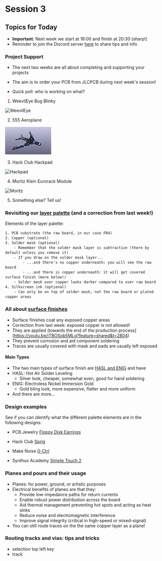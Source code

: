 # Session 3

## Topics for Today

- __Important__: Next week we start at 18:00 and finish at 20:30 (sharp!)
- Reminder to join the Discord server [here](https://discord.gg/tkvjkEwR) to share tips and info

### Project Support

- The next two weeks are all about completing and supporting your projects
- The aim is to order your PCB from JLCPCB during next week's session!

- Quick poll: who is working on what?

1. WeevilEye Bug Blinky
	
<img src="https://i5.walmartimages.com/seo/SparkFun-WeevilEye-Beginner-Soldering-Kit_acb6ebd9-f8cb-48f3-9e41-d059137d220a.5e5ec7d989a093506eeb3e1f1036af60.jpeg" alt="WeevilEye" style="width:30%;">

2. 555 Aeroplane

<img src="https://raw.githubusercontent.com/ANG13T/555-plane-pcb/main/assets/preview.PNG" alt="555Plane" style="width:30%;">

3. Hack Club Hackpad

<img src="https://hackpad.hackclub.com/orpheuspadpic.png" alt="Hackpad" style="width:30%;">

4. Moritz Klein Eurorack Module

<img src="https://schneidersladen.de/thumbnail/a8/07/da/1758256319/240631_mki_x_esedu_erica_synths_edu_diy_bbd_2406311_800x800.webp" alt="Moritz" style="width:30%;">

5. Something else? Tell us!

### Revisiting our [layer palette](https://morepcb.com/wp-content/uploads/2023/07/PCB-Surface-Finishing-Structure-1.png) (and a correction from last week!)

Elements of the layer palette:

	1. PCB substrate (the raw board, in our case FR4)
	2. Copper (optional)
	3. Solder mask (optional)
		- Remember that the solder mask layer is subtractive (there by default unless you remove it)
		- If you draw on the solder mask layer...
			- ...and there's no copper underneath: you will see the raw board
			- ...and there is copper underneath: it will get covered surface finish (more below!)
		- Solder mask over copper looks darker compared to over raw board
	4. Silkscreen ink (optional)
		- Can only be on top of solder mask, not the raw board or plated copper areas

### All about [surface finishes](https://morepcb.com/pcb-surface-finishes/)

- Surface finishes coat any exposed copper areas
- Correction from last week: exposed copper is not allowed!
- They are applied (towards the end of the production process](https://youtu.be/jTBOSob5MLg?feature=shared&t=2804)
- They prevent corrosion and aid component soldering
- Traces are usually covered with mask and pads are usually left exposed

#### Main Types
- The two main types of surface finish are [HASL and ENIG](https://www.globalwellpcba.com/wp-content/uploads/2024/12/Comparison-of-HASL-vs.-ENIG-surface-finishes-on-PCBs.webp) and have 
- HASL: Hot Air Solder Leveling
	- Silver look, cheaper, somewhat even, good for hand soldering
- ENIG: Electroless Nickel Immersion Gold
	- Gold bling look, more expensive, flatter and more uniform
- And there are more...

### Design examples 

See if you can identify what the different palette elements are in the following designs:

- PCB Jewelry [Floppy Disk Earrings](https://cdn-learn.adafruit.com/assets/assets/000/120/538/large1024/components_20230428_100135.jpg?1682690661)

- Hack Club [Sprig](https://user-images.githubusercontent.com/27078897/186769641-5b1181b4-9969-4276-9fa0-9f15140e4a9b.jpg)

- Make Noise [0-Ctrl](https://cdn.webshopapp.com/shops/345009/files/428313565/make-noise-0-ctrl.jpg)

- Synthux Academy [Simple Touch 2](https://cdn.prod.website-files.com/60222aa91a44ab23049ee333/671a056e4a76a7253300fbdf_Simple-Touch-2-Synthux-Academy-crop.jpg)

### Planes and pours and their usage

- Planes: for power, ground, or artistic purposes
- Electrical benefits of planes are that they:
	- Provide low-impedance paths for return currents
	- Enable robust power distribution across the board
	- Aid thermal management preventing hot spots and acting as heat sinks
	- Reduce noise and electromagnetic interference
	- Improve signal integrity (critical in high-speed or mixed-signal)
- You can still route traces on the the same copper layer as a plane!

### Routing tracks and vias: tips and tricks

- selection top left key
- track